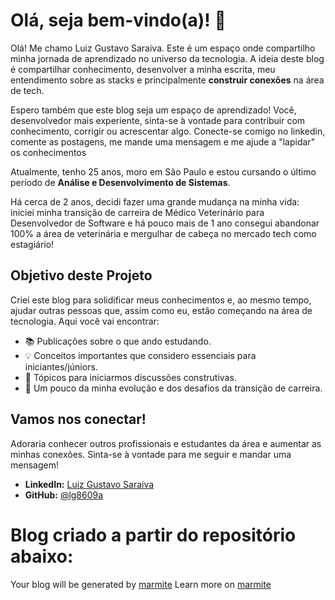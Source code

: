# Olá, seja bem-vindo(a)! 👋 

Olá! Me chamo Luiz Gustavo Saraiva. Este é um espaço onde compartilho minha jornada de aprendizado no universo da tecnologia. A ideia deste blog é compartilhar conhecimento, desenvolver a minha escrita, meu entendimento sobre as stacks e principalmente **construir conexões** na área de tech. 

Espero também que este blog seja um espaço de aprendizado! Você, desenvolvedor mais experiente, sinta-se à vontade para contribuir com conhecimento, corrigir ou acrescentar algo. Conecte-se comigo no linkedin, comente as postagens, me mande uma mensagem e me ajude a "lapidar" os conhecimentos


Atualmente, tenho 25 anos, moro em São Paulo e estou cursando o último período de **Análise e Desenvolvimento de Sistemas**. 

Há cerca de 2 anos, decidi fazer uma grande mudança na minha vida: iniciei minha transição de carreira de Médico Veterinário para Desenvolvedor de Software e há pouco mais de 1 ano consegui abandonar 100% a área de veterinária e mergulhar de cabeça no mercado tech como estagiário!

## Objetivo deste Projeto

Criei este blog para solidificar meus conhecimentos e, ao mesmo tempo, ajudar outras pessoas que, assim como eu, estão começando na área de tecnologia. Aqui você vai encontrar:

* 📚 Publicações sobre o que ando estudando.
* 💡 Conceitos importantes que considero essenciais para iniciantes/júniors.
* 💬 Tópicos para iniciarmos discussões construtivas.
* 🚀 Um pouco da minha evolução e dos desafios da transição de carreira.

## Vamos nos conectar!

Adoraria conhecer outros profissionais e estudantes da área e aumentar as minhas conexões. Sinta-se à vontade para me seguir e mandar uma mensagem!

* **LinkedIn:** [Luiz Gustavo Saraiva](https://www.linkedin.com/in/luizgns)
* **GitHub:** [@lg8609a](https://github.com/lg8609a)


# Blog criado a partir do repositório abaixo:

Your blog will be generated by [marmite](https://rochacbruno.github.io/marmite/)
Learn more on [marmite](https://rochacbruno.github.io/marmite/)
